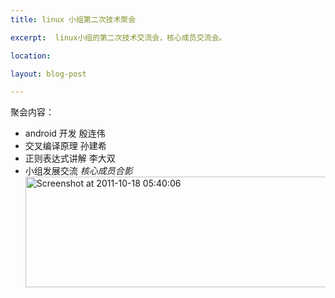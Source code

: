 ```yaml
---
title: linux 小组第二次技术聚会

excerpt:  linux小组的第二次技术交流会，核心成员交流会。

location: 

layout: blog-post

---
```


聚会内容：
* android 开发 殷连伟 
* 交叉编译原理  孙建希 
* 正则表达式讲解 李大双
* 小组发展交流
*核心成员合影*
<a href="http://www.flickr.com/photos/lidashuang/6253984580/" title="Flickr 上 ldshuang 的 Screenshot at 2011-10-18 05:40:06"><img src="http://farm7.static.flickr.com/6116/6253984580_581306bff1.jpg" width="500" height="177" alt="Screenshot at 2011-10-18 05:40:06"></a>



